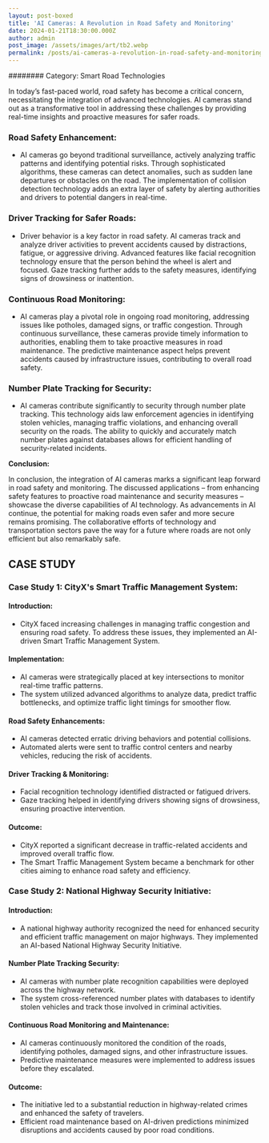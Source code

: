 ```yaml
---
layout: post-boxed
title: 'AI Cameras: A Revolution in Road Safety and Monitoring'
date: 2024-01-21T18:30:00.000Z
author: admin
post_image: /assets/images/art/tb2.webp
permalink: /posts/ai-cameras-a-revolution-in-road-safety-and-monitoring
---
```


\######## Category: Smart Road Technologies

In today’s fast-paced world, road safety has become a critical concern, necessitating the integration of advanced technologies. AI cameras stand out as a transformative tool in addressing these challenges by providing real-time insights and proactive measures for safer roads.

### Road Safety Enhancement:

* AI cameras go beyond traditional surveillance, actively analyzing traffic patterns and identifying potential risks. Through sophisticated algorithms, these cameras can detect anomalies, such as sudden lane departures or obstacles on the road. The implementation of collision detection technology adds an extra layer of safety by alerting authorities and drivers to potential dangers in real-time.

### Driver Tracking for Safer Roads:

* Driver behavior is a key factor in road safety. AI cameras track and analyze driver activities to prevent accidents caused by distractions, fatigue, or aggressive driving. Advanced features like facial recognition technology ensure that the person behind the wheel is alert and focused. Gaze tracking further adds to the safety measures, identifying signs of drowsiness or inattention.

### Continuous Road Monitoring:

* AI cameras play a pivotal role in ongoing road monitoring, addressing issues like potholes, damaged signs, or traffic congestion. Through continuous surveillance, these cameras provide timely information to authorities, enabling them to take proactive measures in road maintenance. The predictive maintenance aspect helps prevent accidents caused by infrastructure issues, contributing to overall road safety.

### Number Plate Tracking for Security:

* AI cameras contribute significantly to security through number plate tracking. This technology aids law enforcement agencies in identifying stolen vehicles, managing traffic violations, and enhancing overall security on the roads. The ability to quickly and accurately match number plates against databases allows for efficient handling of security-related incidents.

<b>Conclusion:</b>

<p>In conclusion, the integration of AI cameras marks a significant leap forward in road safety and monitoring. The discussed applications – from enhancing safety features to proactive road maintenance and security measures – showcase the diverse capabilities of AI technology. As advancements in AI continue, the potential for making roads even safer and more secure remains promising. The collaborative efforts of technology and transportation sectors pave the way for a future where roads are not only efficient but also remarkably safe.</p>

## CASE STUDY

### Case Study 1: CityX's Smart Traffic Management System:

#### Introduction:

* CityX faced increasing challenges in managing traffic congestion and ensuring road safety. To address these issues, they implemented an AI-driven Smart Traffic Management System.

#### Implementation:

* AI cameras were strategically placed at key intersections to monitor real-time traffic patterns.
* The system utilized advanced algorithms to analyze data, predict traffic bottlenecks, and optimize traffic light timings for smoother flow.

#### Road Safety Enhancements:

* AI cameras detected erratic driving behaviors and potential collisions.
* Automated alerts were sent to traffic control centers and nearby vehicles, reducing the risk of accidents.

#### Driver Tracking & Monitoring:

* Facial recognition technology identified distracted or fatigued drivers.
* Gaze tracking helped in identifying drivers showing signs of drowsiness, ensuring proactive intervention.

#### Outcome:

* CityX reported a significant decrease in traffic-related accidents and improved overall traffic flow.
* The Smart Traffic Management System became a benchmark for other cities aiming to enhance road safety and efficiency.

### Case Study 2: National Highway Security Initiative:

#### Introduction:

* A national highway authority recognized the need for enhanced security and efficient traffic management on major highways. They implemented an AI-based National Highway Security Initiative.

#### Number Plate Tracking Security:

* AI cameras with number plate recognition capabilities were deployed across the highway network.
* The system cross-referenced number plates with databases to identify stolen vehicles and track those involved in criminal activities.

#### Continuous Road Monitoring and Maintenance:

* AI cameras continuously monitored the condition of the roads, identifying potholes, damaged signs, and other infrastructure issues.
* Predictive maintenance measures were implemented to address issues before they escalated.

#### Outcome:

* The initiative led to a substantial reduction in highway-related crimes and enhanced the safety of travelers.
* Efficient road maintenance based on AI-driven predictions minimized disruptions and accidents caused by poor road conditions.
